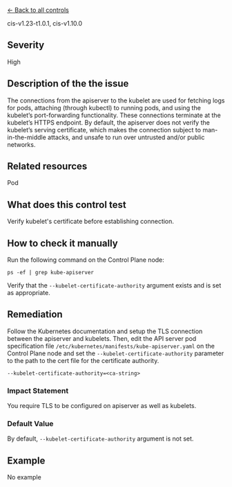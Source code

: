 [← Back to all controls](index.md)


cis-v1.23-t1.0.1, cis-v1.10.0

## Severity

High

## Description of the the issue

The connections from the apiserver to the kubelet are used for fetching logs for pods, attaching (through kubectl) to running pods, and using the kubelet’s port-forwarding functionality. These connections terminate at the kubelet’s HTTPS endpoint. By default, the apiserver does not verify the kubelet’s serving certificate, which makes the connection subject to man-in-the-middle attacks, and unsafe to run over untrusted and/or public networks.

## Related resources

Pod

## What does this control test

Verify kubelet's certificate before establishing connection.

## How to check it manually

Run the following command on the Control Plane node:

```
ps -ef | grep kube-apiserver

```

 Verify that the `--kubelet-certificate-authority` argument exists and is set as appropriate.

## Remediation

Follow the Kubernetes documentation and setup the TLS connection between the apiserver and kubelets. Then, edit the API server pod specification file `/etc/kubernetes/manifests/kube-apiserver.yaml` on the Control Plane node and set the `--kubelet-certificate-authority` parameter to the path to the cert file for the certificate authority.

```
--kubelet-certificate-authority=<ca-string>

```

### Impact Statement

You require TLS to be configured on apiserver as well as kubelets.

### Default Value

By default, `--kubelet-certificate-authority` argument is not set.

## Example

No example

